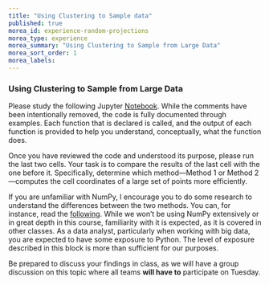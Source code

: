 ```yaml
---
title: "Using Clustering to Sample data"
published: true
morea_id: experience-random-projections
morea_type: experience
morea_summary: "Using Clustering to Sample from Large Data"
morea_sort_order: 1
morea_labels:
---
```


### Using Clustering to Sample from Large Data

Please study the following Jupyter [Notebook](resources/projections_experience.ipynb). While the comments have been intentionally removed, the code is fully documented through examples. Each function that is declared is called, and the output of each function is provided to help you understand, conceptually, what the function does.

Once you have reviewed the code and understood its purpose, please run the last two cells. Your task is to compare the results of the last cell with the one before it. Specifically, determine which method—Method 1 or Method 2—computes the cell coordinates of a large set of points more efficiently.

If you are unfamiliar with NumPy, I encourage you to do some research to understand the differences between the two methods. You can, for instance, read the [following](https://numpy.org/devdocs/user/absolute_beginners.html). While we won’t be using NumPy extensively or in great depth in this course, familiarity with it is expected, as it is covered in other classes. As a data analyst, particularly when working with big data, you are expected to have some exposure to Python. The level of exposure described in this block is more than sufficient for our purposes.

Be prepared to discuss your findings in class, as we will have a group discussion on this topic where all teams **will have to** participate on Tuesday.
